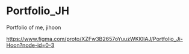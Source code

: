 # Portfolio_JH
Portfolio of me, jihoon

https://www.figma.com/proto/XZFw3B2657oYuuzWKl0lAJ/Portfolio_Ji-Hoon?node-id=0-3
